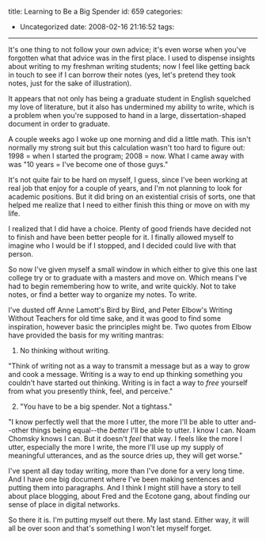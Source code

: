 title: Learning to Be a Big Spender
id: 659
categories:
  - Uncategorized
date: 2008-02-16 21:16:52
tags:
---

It&#039;s one thing to not follow your own advice; it&#039;s even worse when you&#039;ve forgotten what that advice was in the first place. I used to dispense insights about writing to my freshman writing students; now I feel like getting back in touch to see if I can borrow their notes (yes, let&#039;s pretend they took notes, just for the sake of illustration). 

It appears that not only has being a graduate student in English squelched my love of literature, but it also has undermined my ability to write, which is a problem when you&#039;re supposed to hand in a large, dissertation-shaped document in order to graduate. 

A couple weeks ago I woke up one morning and did a little math. This isn&#039;t normally my strong suit but this calculation wasn&#039;t too hard to figure out: 1998 = when I started the program; 2008 = now. What I came away with was &quot;10 years = I&#039;ve become one of those guys.&quot; 

It&#039;s not quite fair to be hard on myself, I guess, since I&#039;ve been working at real job that enjoy for a couple of years, and I&#039;m not planning to look for academic positions. But it did bring on an existential crisis of sorts, one that helped me realize that I need to either finish this thing or move on with my life. 

I realized that I did have a choice. Plenty of good friends have decided not to finish and have been better people for it. I finally allowed myself to imagine who I would be if I stopped, and I decided could live with that person. 

So now I&#039;ve given myself a small window in which either to give this one last college try or to graduate with a masters and move on. Which means I&#039;ve had to begin remembering how to write, and write quickly. Not to take notes, or find a better way to organize my notes. To write. 

I&#039;ve dusted off Anne Lamott&#039;s Bird by Bird,  and Peter Elbow&#039;s Writing Without Teachers for old time sake, and it was good to find some inspiration, however basic the principles might be. Two quotes from Elbow have provided the basis for my writing mantras: 

1) No thinking without writing.

&quot;Think of writing not as a way to transmit a message but as a way to grow and cook a message. Writing is a way to end up thinking something you couldn&#039;t have started out thinking. Writing is in fact a way to _free_ yourself from what you presently think, feel, and perceive.&quot; 

2) &quot;You have to be a big spender. Not a tightass.&quot; 

&quot;I know perfectly well that the more I utter, the more I&#039;ll be able to utter and--other things being equal--the _better_ I&#039;ll be able to utter. I know I can. Noam Chomsky knows I can. But it doesn&#039;t _feel_ that way. I feels like the more I utter, especially the more I write, the more I&#039;ll use up my supply of meaningful utterances, and as the source dries up, they will get worse.&quot;

I&#039;ve spent all day today writing, more than I&#039;ve done for a very long time. And I have one big document where I&#039;ve been making sentences and putting them into paragraphs. And I think I might still have a story to tell about place blogging, about Fred and the Ecotone gang, about finding our sense of place in digital networks. 

So there it is. I&#039;m putting myself out there. My last stand. Either way, it will all be over soon and that&#039;s something I won&#039;t let myself forget.  